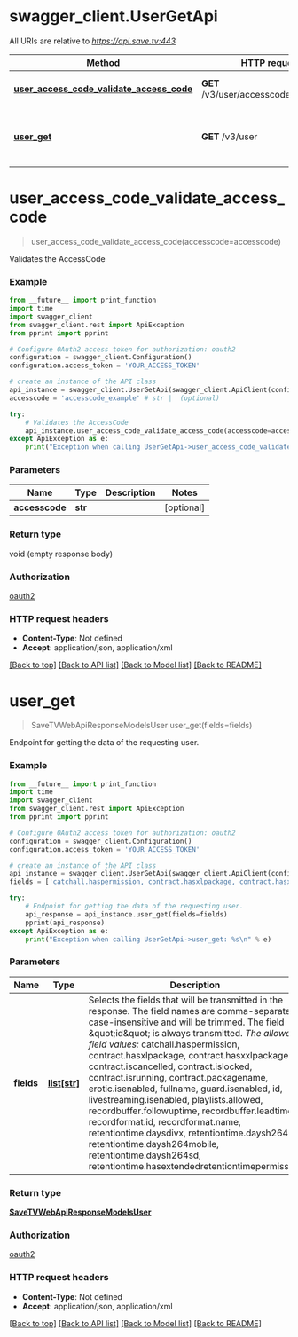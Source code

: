 # swagger_client.UserGetApi

All URIs are relative to *https://api.save.tv:443*

Method | HTTP request | Description
------------- | ------------- | -------------
[**user_access_code_validate_access_code**](UserGetApi.md#user_access_code_validate_access_code) | **GET** /v3/user/accesscode/verification | Validates the AccessCode
[**user_get**](UserGetApi.md#user_get) | **GET** /v3/user | Endpoint for getting the data of the requesting user.


# **user_access_code_validate_access_code**
> user_access_code_validate_access_code(accesscode=accesscode)

Validates the AccessCode

### Example
```python
from __future__ import print_function
import time
import swagger_client
from swagger_client.rest import ApiException
from pprint import pprint

# Configure OAuth2 access token for authorization: oauth2
configuration = swagger_client.Configuration()
configuration.access_token = 'YOUR_ACCESS_TOKEN'

# create an instance of the API class
api_instance = swagger_client.UserGetApi(swagger_client.ApiClient(configuration))
accesscode = 'accesscode_example' # str |  (optional)

try:
    # Validates the AccessCode
    api_instance.user_access_code_validate_access_code(accesscode=accesscode)
except ApiException as e:
    print("Exception when calling UserGetApi->user_access_code_validate_access_code: %s\n" % e)
```

### Parameters

Name | Type | Description  | Notes
------------- | ------------- | ------------- | -------------
 **accesscode** | **str**|  | [optional] 

### Return type

void (empty response body)

### Authorization

[oauth2](../README.md#oauth2)

### HTTP request headers

 - **Content-Type**: Not defined
 - **Accept**: application/json, application/xml

[[Back to top]](#) [[Back to API list]](../README.md#documentation-for-api-endpoints) [[Back to Model list]](../README.md#documentation-for-models) [[Back to README]](../README.md)

# **user_get**
> SaveTVWebApiResponseModelsUser user_get(fields=fields)

Endpoint for getting the data of the requesting user.

### Example
```python
from __future__ import print_function
import time
import swagger_client
from swagger_client.rest import ApiException
from pprint import pprint

# Configure OAuth2 access token for authorization: oauth2
configuration = swagger_client.Configuration()
configuration.access_token = 'YOUR_ACCESS_TOKEN'

# create an instance of the API class
api_instance = swagger_client.UserGetApi(swagger_client.ApiClient(configuration))
fields = ['catchall.haspermission, contract.hasxlpackage, contract.hasxxlpackage, contract.iscancelled, contract.islocked, contract.isrunning, contract.packagename, erotic.isenabled, fullname, guard.isenabled, id, livestreaming.isenabled, playlists.allowed, recordbuffer.followuptime, recordbuffer.leadtime, recordformat.id, recordformat.name, retentiontime.daysdivx, retentiontime.daysh264hd, retentiontime.daysh264mobile, retentiontime.daysh264sd, retentiontime.hasextendedretentiontimepermission'] # list[str] | Selects the fields that will be transmitted in the response. The field names are comma-separated, case-insensitive and will be trimmed.    The field \"id\" is always transmitted.    _The allowed field values:_    catchall.haspermission,    contract.hasxlpackage,    contract.hasxxlpackage,    contract.iscancelled,    contract.islocked,    contract.isrunning,    contract.packagename,    erotic.isenabled,    fullname,    guard.isenabled,    id,    livestreaming.isenabled,    playlists.allowed,    recordbuffer.followuptime,    recordbuffer.leadtime,    recordformat.id,    recordformat.name,    retentiontime.daysdivx,    retentiontime.daysh264hd,    retentiontime.daysh264mobile,    retentiontime.daysh264sd,    retentiontime.hasextendedretentiontimepermission (optional) (default to catchall.haspermission, contract.hasxlpackage, contract.hasxxlpackage, contract.iscancelled, contract.islocked, contract.isrunning, contract.packagename, erotic.isenabled, fullname, guard.isenabled, id, livestreaming.isenabled, playlists.allowed, recordbuffer.followuptime, recordbuffer.leadtime, recordformat.id, recordformat.name, retentiontime.daysdivx, retentiontime.daysh264hd, retentiontime.daysh264mobile, retentiontime.daysh264sd, retentiontime.hasextendedretentiontimepermission)

try:
    # Endpoint for getting the data of the requesting user.
    api_response = api_instance.user_get(fields=fields)
    pprint(api_response)
except ApiException as e:
    print("Exception when calling UserGetApi->user_get: %s\n" % e)
```

### Parameters

Name | Type | Description  | Notes
------------- | ------------- | ------------- | -------------
 **fields** | [**list[str]**](str.md)| Selects the fields that will be transmitted in the response. The field names are comma-separated, case-insensitive and will be trimmed.    The field \&quot;id\&quot; is always transmitted.    _The allowed field values:_    catchall.haspermission,    contract.hasxlpackage,    contract.hasxxlpackage,    contract.iscancelled,    contract.islocked,    contract.isrunning,    contract.packagename,    erotic.isenabled,    fullname,    guard.isenabled,    id,    livestreaming.isenabled,    playlists.allowed,    recordbuffer.followuptime,    recordbuffer.leadtime,    recordformat.id,    recordformat.name,    retentiontime.daysdivx,    retentiontime.daysh264hd,    retentiontime.daysh264mobile,    retentiontime.daysh264sd,    retentiontime.hasextendedretentiontimepermission | [optional] [default to catchall.haspermission, contract.hasxlpackage, contract.hasxxlpackage, contract.iscancelled, contract.islocked, contract.isrunning, contract.packagename, erotic.isenabled, fullname, guard.isenabled, id, livestreaming.isenabled, playlists.allowed, recordbuffer.followuptime, recordbuffer.leadtime, recordformat.id, recordformat.name, retentiontime.daysdivx, retentiontime.daysh264hd, retentiontime.daysh264mobile, retentiontime.daysh264sd, retentiontime.hasextendedretentiontimepermission]

### Return type

[**SaveTVWebApiResponseModelsUser**](SaveTVWebApiResponseModelsUser.md)

### Authorization

[oauth2](../README.md#oauth2)

### HTTP request headers

 - **Content-Type**: Not defined
 - **Accept**: application/json, application/xml

[[Back to top]](#) [[Back to API list]](../README.md#documentation-for-api-endpoints) [[Back to Model list]](../README.md#documentation-for-models) [[Back to README]](../README.md)

